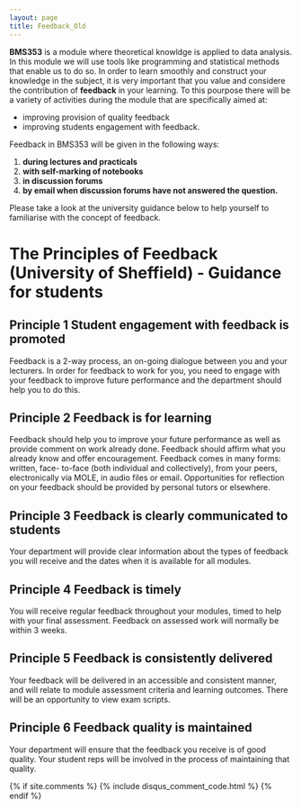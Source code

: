 ```yaml
---
layout: page
title: Feedback_Old
---
```

**BMS353** is a module where theoretical knowldge is applied to data analysis. In this module we will use tools like programming and statistical methods that enable us to do so. In order to learn smoothly and construct your knowledge in the subject, it is very important that you value and considere the contribution of **feedback** in your learning. To this pourpose there will be a variety of activities during the module that are specifically aimed at:
    
* improving provision of quality feedback
* improving students engagement with feedback. 

Feedback in BMS353 will be given in the following ways:

1. **during lectures and practicals**
2. **with self-marking of notebooks**
3. **in discussion forums**
4. **by email when discussion forums have not answered the question.** 

Please take a look at the university guidance below to help yourself to familiarise with the concept of feedback. 


# The Principles of Feedback (University of Sheffield) - Guidance for students


## Principle 1 Student engagement with feedback is promoted 

Feedback is a 2-way process, an on-going dialogue between you and your lecturers. In order for feedback to work 
for you, you need to engage with your feedback to improve future performance and the department should help you to
do this.


## Principle 2 Feedback is for learning 
Feedback should help you to improve your future performance as well as provide comment on work already done.
Feedback should affirm what you already know and offer encouragement. Feedback comes in many forms: written, face-
to-face (both individual and collectively), from your peers, electronically via MOLE, in audio files or email. 
Opportunities for reflection on your feedback should be provided by personal tutors or elsewhere.


## Principle 3 Feedback is clearly communicated to students 
Your department will provide clear information about the types of feedback you will receive and the dates when it
is available for all modules.


## Principle 4 Feedback is timely 
You will receive regular feedback throughout your modules, timed to help with your final assessment. Feedback on 
assessed work will normally be within 3 weeks.


## Principle 5 Feedback is consistently delivered 
Your feedback will be delivered in an accessible and consistent manner, and will relate to module assessment 
criteria and learning outcomes. There will be an opportunity to view exam scripts.


## Principle 6 Feedback quality is maintained 
Your department will ensure that the feedback you receive is of good quality. Your student reps will be involved 
in the process of maintaining that quality.



{% if site.comments %}
{% include disqus_comment_code.html %}
{% endif %}
